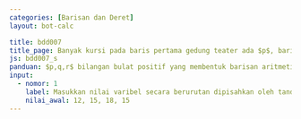 ```yaml
---
categories: [Barisan dan Deret]
layout: bot-calc

title: bdd007
title_page: Banyak kursi pada baris pertama gedung teater ada $p$, baris kedua ada $q$, baris ketiga ada $r$, dan seterusnya. Tentukan banyaknya kursi pada baris ke$-t$
js: bdd007_s
panduan: $p,q,r$ bilangan bulat positif yang membentuk barisan aritmetika dengan beda positif. $t$ adalah bilangan bulat positif 
input:
  - nomor: 1
    label: Masukkan nilai varibel secara berurutan dipisahkan oleh tanda koma
    nilai_awal: 12, 15, 18, 15
---
```

